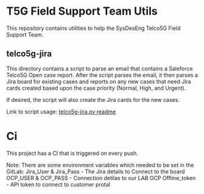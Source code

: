 # T5G Field Support Team Utils

This repository contains utilities to help the SysDesEng Telco5G Field Support Team.

## telco5g-jira
This directory contains a script to parse an email that contains a Saleforce Telco5G Open case report.
After the script parses the email, it then parses a Jira board for existing cases and reports on any new cases that need Jira cards created based upon the case priority (Normal, High, and Urgent).

If desired, the script will also create the Jira cards for the new cases.

Link to script usage: [telco5g-jira.py readme](https://github.com/RHsyseng/t5g-field-support-team-utils/blob/main/telco5g-jira.py.md)

# Ci 
This project has a CI that is triggered on every push. 

Note: There are some environment variables which needed to be set in the GitLab:
Jira_User & Jira_Pass - The Jira details to Connect to the board
OCP_USER & OCP_PASS - Connection detilas to our LAB OCP 
Offline_token - API token to connect to customer protal 
